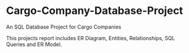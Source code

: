# Cargo-Company-Database-Project
An SQL Database Project for Cargo Companies

This projects report includes ER Diagram, Entities, Relationships, SQL Queries and ER Model. 
